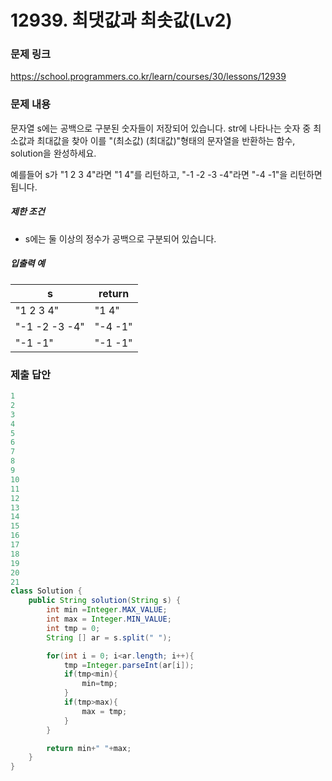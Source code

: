 # 12939. 최댓값과 최솟값(Lv2)
### 문제 링크
https://school.programmers.co.kr/learn/courses/30/lessons/12939
### 문제 내용
문자열 s에는 공백으로 구분된 숫자들이 저장되어 있습니다. str에 나타나는 숫자 중 최소값과 최대값을 찾아 이를 "(최소값) (최대값)"형태의 문자열을 반환하는 함수, solution을 완성하세요.  

예를들어 s가 "1 2 3 4"라면 "1 4"를 리턴하고, "-1 -2 -3 -4"라면 "-4 -1"을 리턴하면 됩니다.

##### 제한 조건

* s에는 둘 이상의 정수가 공백으로 구분되어 있습니다.

##### 입출력 예

|       s       | return  |
|---------------|---------|
| "1 2 3 4"     | "1 4"   |
| "-1 -2 -3 -4" | "-4 -1" |
| "-1 -1"       | "-1 -1" |


### 제출 답안
```java
1
2
3
4
5
6
7
8
9
10
11
12
13
14
15
16
17
18
19
20
21
class Solution {
    public String solution(String s) {
        int min =Integer.MAX_VALUE;
        int max = Integer.MIN_VALUE;
        int tmp = 0;
        String [] ar = s.split(" ");

        for(int i = 0; i<ar.length; i++){
            tmp =Integer.parseInt(ar[i]);
            if(tmp<min){
                min=tmp;
            }
            if(tmp>max){
                max = tmp;
            }
        }

        return min+" "+max;
    }
}
```
